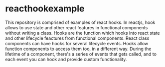 # reacthookexample
This repository is comprised of examples of react hooks. In reactjs, hook allows to use state and other react features in functional components without writing a class. Hooks are the function which hooks into react state and other lifecycle feactures from functional components.
React class components can have hooks for several lifecycle events. Hooks allow function components to access them too, in a different way. During the lifetime of a component, there's a series of events that gets called, and to each event you can hook and provide custom functionality.
